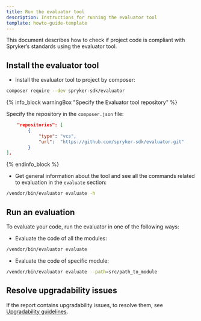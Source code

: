 ```yaml
---
title: Run the evaluator tool
description: Instructions for running the evaluator tool
template: howto-guide-template
---
```


This document describes how to check if project code is compliant with Spryker’s standards using the evaluator tool.

## Install the evaluator tool

* Install the evaluator tool to project by composer:
```bash
composer require --dev spryker-sdk/evaluator
```

{% info_block warningBox "Specify the Evaluator tool repository" %}

Specify the repository in the `composer.json` file:

```json
    "repositories": [
        {
            "type": "vcs",
            "url":  "https://github.com/spryker-sdk/evaluator.git"
        }
],
```

{% endinfo_block %}

* Get general information about the tool and see all the commands related to evaluation in the `evaluate` section:

```bash
/vendor/bin/evaluator evaluate -h
```

## Run an evaluation

To evaluate your code, run the evaluator in one of the following ways:

* Evaluate the code of all the modules:

```bash
/vendor/bin/evaluator evaluate
```

* Evaluate the code of specific module:

```bash
/vendor/bin/evaluator evaluate --path=src/path_to_module
```

## Resolve upgradability issues

If the report contains upgradability issues, to resolve them, see [Upgradability guidelines](/docs/scos/dev/guidelines/keeping-a-project-upgradable/upgradability-guidelines/upgradability-guidelines.html).
